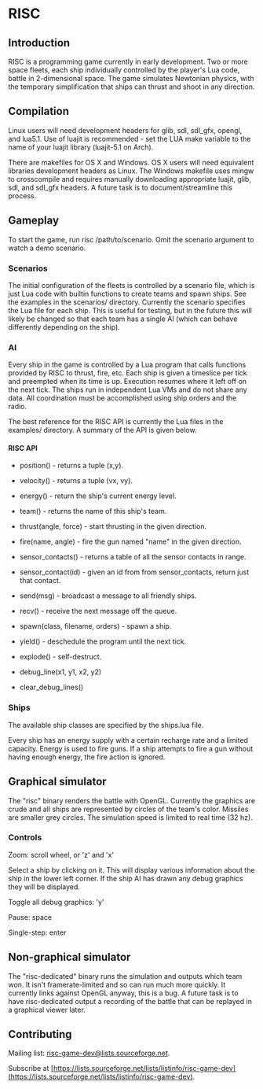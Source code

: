 RISC
====

Introduction
------------

RISC is a programming game currently in early development. Two or more space
fleets, each ship individually controlled by the player's Lua code, battle in
2-dimensional space. The game simulates Newtonian physics, with the temporary
simplification that ships can thrust and shoot in any direction.

Compilation
-----------

Linux users will need development headers for glib, sdl, sdl\_gfx, opengl, and
lua5.1. Use of luajit is recommended - set the LUA make variable to the name of
your luajit library (luajit-5.1 on Arch).

There are makefiles for OS X and Windows. OS X users will need equivalent
libraries development headers as Linux. The Windows makefile uses mingw to
crosscompile and requires manually downloading appropriate luajit, glib, sdl,
and sdl\_gfx headers. A future task is to document/streamline this process.

Gameplay
--------

To start the game, run risc /path/to/scenario. Omit the scenario argument to
watch a demo scenario.

### Scenarios

The initial configuration of the fleets is controlled by a scenario file, which
is just Lua code with builtin functions to create teams and spawn ships. See
the examples in the scenarios/ directory. Currently the scenario specifies the
Lua file for each ship. This is useful for testing, but in the future this will
likely be changed so that each team has a single AI (which can behave
differently depending on the ship).

### AI

Every ship in the game is controlled by a Lua program that calls functions
provided by RISC to thrust, fire, etc. Each ship is given a timeslice per tick
and preempted when its time is up. Execution resumes where it left off on the
next tick. The ships run in independent Lua VMs and do not share any data. All
coordination must be accomplished using ship orders and the radio.

The best reference for the RISC API is currently the Lua files in the examples/
directory. A summary of the API is given below.

#### RISC API

- position() - returns a tuple (x,y).

- velocity() - returns a tuple (vx, vy).

- energy() - return the ship's current energy level.

- team() - returns the name of this ship's team.

- thrust(angle, force) - start thrusting in the given direction.

- fire(name, angle) - fire the gun named "name" in the given direction.

- sensor\_contacts() - returns a table of all the sensor contacts in range.

- sensor\_contact(id) - given an id from from sensor\_contacts, return just that contact.

- send(msg) - broadcast a message to all friendly ships.

- recv() - receive the next message off the queue.

- spawn(class, filename, orders) - spawn a ship.

- yield() - deschedule the program until the next tick.

- explode() - self-destruct.

- debug\_line(x1, y1, x2, y2)

- clear\_debug\_lines()

### Ships

The available ship classes are specified by the ships.lua file.

Every ship has an energy supply with a certain recharge rate and a limited
capacity. Energy is used to fire guns. If a ship attempts to fire a gun without
having enough energy, the fire action is ignored.

Graphical simulator
-------------------

The "risc" binary renders the battle with OpenGL. Currently the graphics are
crude and all ships are represented by circles of the team's color. Missiles
are smaller grey circles. The simulation speed is limited to real time (32 hz).

### Controls

Zoom: scroll wheel, or 'z' and 'x'

Select a ship by clicking on it. This will display various information about
the ship in the lower left corner. If the ship AI has drawn any debug graphics
they will be displayed.

Toggle all debug graphics: 'y'

Pause: space

Single-step: enter

Non-graphical simulator
-----------------------

The "risc-dedicated" binary runs the simulation and outputs which team won. It
isn't framerate-limited and so can run much more quickly. It currently links
against OpenGL anyway, this is a bug. A future task is to have risc-dedicated
output a recording of the battle that can be replayed in a graphical viewer
later.

Contributing
------------

Mailing list: risc-game-dev@lists.sourceforge.net.

Subscribe at [https://lists.sourceforge.net/lists/listinfo/risc-game-dev](https://lists.sourceforge.net/lists/listinfo/risc-game-dev).
